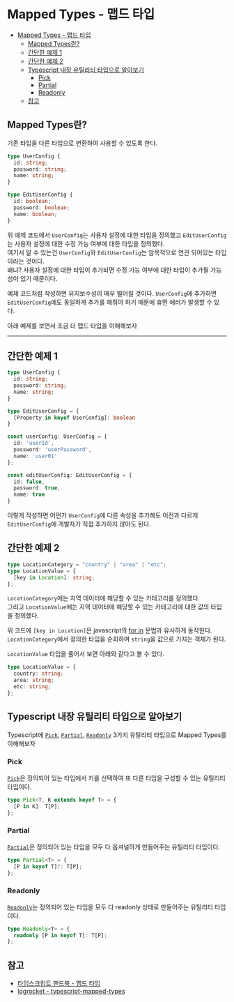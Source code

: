 # Mapped Types - 맵드 타입

- [Mapped Types - 맵드 타입](#mapped-types---맵드-타입)
  - [Mapped Types란?](#mapped-types란)
  - [간단한 예제 1](#간단한-예제-1)
  - [간단한 예제 2](#간단한-예제-2)
  - [Typescript 내장 유틸리티 타입으로 알아보기](#typescript-내장-유틸리티-타입으로-알아보기)
    - [Pick](#pick)
    - [Partial](#partial)
    - [Readonly](#readonly)
  - [참고](#참고)

## Mapped Types란?

기존 타입을 다른 타입으로 변환하여 사용할 수 있도록 한다.

```ts
type UserConfig {
  id: string;
  password: string;
  name: string;
}

type EditUserConfig {
  id: boolean;
  password: boolean;
  name: boolean;
}
```

위 예제 코드에서 `UserConfig`는 사용자 설정에 대한 타입을 정의했고 `EditUserConfig`는 사용자 설정에 대한 수정 가능 여부에 대한 타입을 정의했다.  
여기서 알 수 있는건 `UserConfig`와 `EditUserConfig`는 암묵적으로 연관 되어있는 타입이라는 것이다.  
왜냐? 사용자 설정에 대한 타입이 추가되면 수정 가능 여부에 대한 타입이 추가될 가능성이 있기 때문이다.

예제 코드처럼 작성하면 유지보수성이 매우 떨어질 것이다. `UserConfig`에 추가하면 `EditUserConfig`에도 동일하게 추가를 해줘야 하기 때문에 휴먼 에러가 발생할 수 있다.

아래 예제를 보면서 조금 더 맵드 타입을 이해해보자

---

## 간단한 예제 1

```ts
type UserConfig {
  id: string;
  password: string;
  name: string;
}

type EditUserConfig = {
  [Property in keyof UserConfig]: boolean
}

const userConfig: UserConfig = {
  id: 'userId',
  password: 'userPassword',
  name: 'user01'
};

const editUserConfig: EditUserConfig = {
  id: false,
  password: true,
  name: true
}
```

이렇게 작성하면 어떤가 `UserConfig`에 다른 속성을 추가해도 이전과 다르게 `EditUserConfig`에 개발자가 직접 추가하지 않아도 된다.

## 간단한 예제 2

```ts
type LocationCategory = "country" | "area" | "etc";
type LocationValue = {
  [key in Location]: string;
};
```

`LocationCategory`에는 지역 데이터에 해당할 수 있는 카테고리를 정의했다.  
그리고 `LocationValue`에는 지역 데이터에 해당할 수 있는 카테고리에 대한 값의 타입을 정의했다.

위 코드에 `[key in Location]`은 javascript의 [for in](https://developer.mozilla.org/ko/docs/Web/JavaScript/Reference/Statements/for...in) 문법과 유사하게 동작한다.
`LocationCategory`에서 정의한 타입을 순회하며 `string`을 값으로 가지는 객체가 된다.

`LocationValue` 타입을 풀어서 보면 아래와 같다고 볼 수 있다.

```ts
type LocationValue = {
  country: string;
  area: string;
  etc: string;
};
```

## Typescript 내장 유틸리티 타입으로 알아보기

Typescript에 [`Pick`](https://www.typescriptlang.org/docs/handbook/utility-types.html#picktype-keys), [`Partial`](https://www.typescriptlang.org/docs/handbook/utility-types.html#partialtype), [`Readonly`](https://www.typescriptlang.org/docs/handbook/utility-types.html#readonlytype) 3가지 유틸리티 타입으로 Mapped Types를 이해해보자

### Pick

[`Pick`](https://www.typescriptlang.org/docs/handbook/utility-types.html#picktype-keys)은 정의되어 있는 타입에서 키를 선택하여 또 다른 타입을 구성할 수 있는 유틸리티 타입이다.

```ts
type Pick<T, K extends keyof T> = {
  [P in K]: T[P];
};
```

### Partial

[`Partial`](https://www.typescriptlang.org/docs/handbook/utility-types.html#partialtype)은 정의되어 있는 타입을 모두 다 옵셔널하게 만들어주는 유틸리티 타입이다.

```ts
type Partial<T> = {
  [P in keyof T]?: T[P];
};
```

### Readonly

[`Readonly`](https://www.typescriptlang.org/docs/handbook/utility-types.html#readonlytype)는 정의되어 있는 타입을 모두 다 readonly 상태로 만들어주는 유틸리티 타입이다.

```ts
type Readonly<T> = {
  readonly [P in keyof T]: T[P];
};
```

## 참고

- [타입스크립트 핸드북 - 맵드 타입](https://joshua1988.github.io/ts/usage/mapped-type.html#%EB%A7%B5%EB%93%9C-%ED%83%80%EC%9E%85-%EC%8B%A4%EC%9A%A9-%EC%98%88%EC%A0%9C-2)
- [logrocket - typescript-mapped-types](https://blog.logrocket.com/typescript-mapped-types/)
